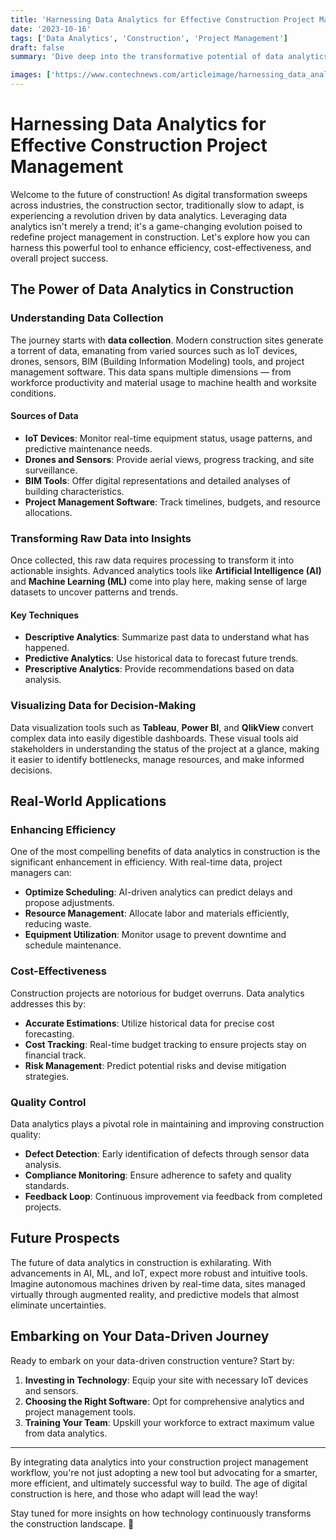 ```yaml
---
title: 'Harnessing Data Analytics for Effective Construction Project Management'
date: '2023-10-16'
tags: ['Data Analytics', 'Construction', 'Project Management']
draft: false
summary: 'Dive deep into the transformative potential of data analytics in construction project management, enhancing efficiency, cost-effectiveness, and overall project success.'

images: ['https://www.contechnews.com/articleimage/harnessing_data_analytics_for_effective_construction_project_management.png']
---
```


# Harnessing Data Analytics for Effective Construction Project Management

Welcome to the future of construction! As digital transformation sweeps across industries, the construction sector, traditionally slow to adapt, is experiencing a revolution driven by data analytics. Leveraging data analytics isn't merely a trend; it's a game-changing evolution poised to redefine project management in construction. Let's explore how you can harness this powerful tool to enhance efficiency, cost-effectiveness, and overall project success.

## The Power of Data Analytics in Construction

### Understanding Data Collection

The journey starts with **data collection**. Modern construction sites generate a torrent of data, emanating from varied sources such as IoT devices, drones, sensors, BIM (Building Information Modeling) tools, and project management software. This data spans multiple dimensions — from workforce productivity and material usage to machine health and worksite conditions.

#### Sources of Data

- **IoT Devices**: Monitor real-time equipment status, usage patterns, and predictive maintenance needs.
- **Drones and Sensors**: Provide aerial views, progress tracking, and site surveillance.
- **BIM Tools**: Offer digital representations and detailed analyses of building characteristics.
- **Project Management Software**: Track timelines, budgets, and resource allocations.

### Transforming Raw Data into Insights

Once collected, this raw data requires processing to transform it into actionable insights. Advanced analytics tools like **Artificial Intelligence (AI)** and **Machine Learning (ML)** come into play here, making sense of large datasets to uncover patterns and trends.

#### Key Techniques

- **Descriptive Analytics**: Summarize past data to understand what has happened.
- **Predictive Analytics**: Use historical data to forecast future trends.
- **Prescriptive Analytics**: Provide recommendations based on data analysis.

### Visualizing Data for Decision-Making

Data visualization tools such as **Tableau**, **Power BI**, and **QlikView** convert complex data into easily digestible dashboards. These visual tools aid stakeholders in understanding the status of the project at a glance, making it easier to identify bottlenecks, manage resources, and make informed decisions.

## Real-World Applications

### Enhancing Efficiency

One of the most compelling benefits of data analytics in construction is the significant enhancement in efficiency. With real-time data, project managers can:

- **Optimize Scheduling**: AI-driven analytics can predict delays and propose adjustments.
- **Resource Management**: Allocate labor and materials efficiently, reducing waste.
- **Equipment Utilization**: Monitor usage to prevent downtime and schedule maintenance.

### Cost-Effectiveness

Construction projects are notorious for budget overruns. Data analytics addresses this by:

- **Accurate Estimations**: Utilize historical data for precise cost forecasting.
- **Cost Tracking**: Real-time budget tracking to ensure projects stay on financial track.
- **Risk Management**: Predict potential risks and devise mitigation strategies.

### Quality Control

Data analytics plays a pivotal role in maintaining and improving construction quality:

- **Defect Detection**: Early identification of defects through sensor data analysis.
- **Compliance Monitoring**: Ensure adherence to safety and quality standards.
- **Feedback Loop**: Continuous improvement via feedback from completed projects.

## Future Prospects

The future of data analytics in construction is exhilarating. With advancements in AI, ML, and IoT, expect more robust and intuitive tools. Imagine autonomous machines driven by real-time data, sites managed virtually through augmented reality, and predictive models that almost eliminate uncertainties.

## Embarking on Your Data-Driven Journey

Ready to embark on your data-driven construction venture? Start by:

1. **Investing in Technology**: Equip your site with necessary IoT devices and sensors.
2. **Choosing the Right Software**: Opt for comprehensive analytics and project management tools.
3. **Training Your Team**: Upskill your workforce to extract maximum value from data analytics.

---

By integrating data analytics into your construction project management workflow, you're not just adopting a new tool but advocating for a smarter, more efficient, and ultimately successful way to build. The age of digital construction is here, and those who adapt will lead the way!

Stay tuned for more insights on how technology continuously transforms the construction landscape. 🚀